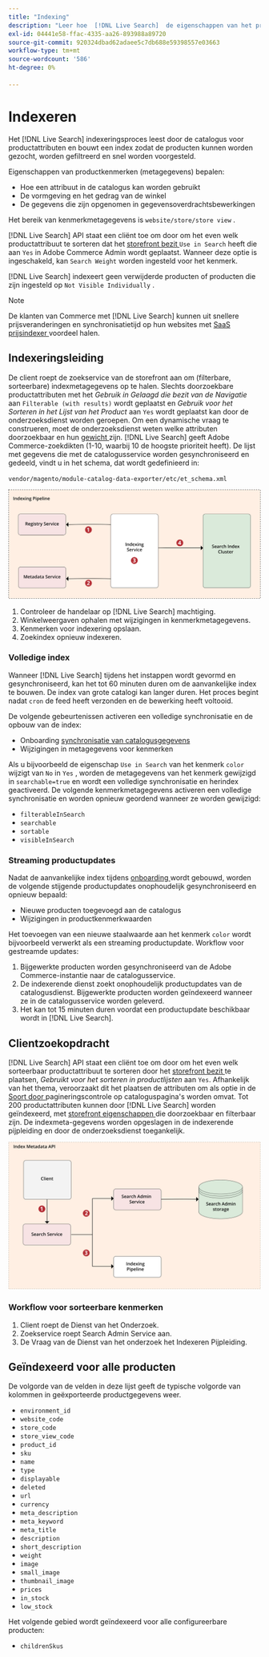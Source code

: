 ```yaml
---
title: "Indexing"
description: "Leer hoe  [!DNL Live Search]  de eigenschappen van het productattribuut van indexen."
exl-id: 04441e58-ffac-4335-aa26-893988a89720
source-git-commit: 920324dbad62adaee5c7db688e59398557e03663
workflow-type: tm+mt
source-wordcount: '586'
ht-degree: 0%

---
```


# Indexeren

Het [!DNL Live Search] indexeringsproces leest door de catalogus voor productattributen en bouwt een index zodat de producten kunnen worden gezocht, worden gefiltreerd en snel worden voorgesteld.

Eigenschappen van productkenmerken (metagegevens) bepalen:

* Hoe een attribuut in de catalogus kan worden gebruikt
* De vormgeving en het gedrag van de winkel
* De gegevens die zijn opgenomen in gegevensoverdrachtsbewerkingen

Het bereik van kenmerkmetagegevens is `website/store/store view` .

[!DNL Live Search] API staat een cliënt toe om door om het even welk productattribuut te sorteren dat het [ storefront bezit ](https://experienceleague.adobe.com/docs/commerce-admin/catalog/product-attributes/product-attributes.html) `Use in Search` heeft die aan `Yes` in Adobe Commerce Admin wordt geplaatst. Wanneer deze optie is ingeschakeld, kan `Search Weight` worden ingesteld voor het kenmerk.

[!DNL Live Search] indexeert geen verwijderde producten of producten die zijn ingesteld op `Not Visible Individually` .

>[!NOTE]
>
> De klanten van Commerce met [!DNL Live Search] kunnen uit snellere prijsveranderingen en synchronisatietijd op hun websites met [ SaaS prijsindexer ](../price-index/price-indexing.md) voordeel halen.

## Indexeringsleiding

De client roept de zoekservice van de storefront aan om (filterbare, sorteerbare) indexmetagegevens op te halen. Slechts doorzoekbare productattributen met het *Gebruik in Gelaagd die bezit van de Navigatie* aan `Filterable (with results)` wordt geplaatst en *Gebruik voor het Sorteren in het Lijst van het Product* aan `Yes` wordt geplaatst kan door de onderzoeksdienst worden geroepen.
Om een dynamische vraag te construeren, moet de onderzoeksdienst weten welke attributen doorzoekbaar en hun [ gewicht ](https://experienceleague.adobe.com/docs/commerce-admin/catalog/catalog/search/search-results.html#weighted-search) zijn. [!DNL Live Search] geeft Adobe Commerce-zoekdikten (1-10, waarbij 10 de hoogste prioriteit heeft). De lijst met gegevens die met de catalogusservice worden gesynchroniseerd en gedeeld, vindt u in het schema, dat wordt gedefinieerd in:

`vendor/magento/module-catalog-data-exporter/etc/et_schema.xml`

![[!DNL Live Search] het indexeren diagram van het cliëntonderzoek ](assets/indexing-pipeline.svg)

1. Controleer de handelaar op [!DNL Live Search] machtiging.
1. Winkelweergaven ophalen met wijzigingen in kenmerkmetagegevens.
1. Kenmerken voor indexering opslaan.
1. Zoekindex opnieuw indexeren.

### Volledige index

Wanneer [!DNL Live Search] tijdens het instappen wordt gevormd en gesynchroniseerd, kan het tot 60 minuten duren om de aanvankelijke index te bouwen. De index van grote catalogi kan langer duren. Het proces begint nadat `cron` de feed heeft verzonden en de bewerking heeft voltooid.

De volgende gebeurtenissen activeren een volledige synchronisatie en de opbouw van de index:

* Onboarding [ synchronisatie van catalogusgegevens ](install.md#synchronize-catalog-data)
* Wijzigingen in metagegevens voor kenmerken

Als u bijvoorbeeld de eigenschap `Use in Search` van het kenmerk `color` wijzigt van `No` in `Yes` , worden de metagegevens van het kenmerk gewijzigd in `searchable=true` en wordt een volledige synchronisatie en herindex geactiveerd. De volgende kenmerkmetagegevens activeren een volledige synchronisatie en worden opnieuw geordend wanneer ze worden gewijzigd:

* `filterableInSearch`
* `searchable`
* `sortable`
* `visibleInSearch`

### Streaming productupdates

Nadat de aanvankelijke index tijdens [ onboarding ](install.md#synchronize-catalog-data) wordt gebouwd, worden de volgende stijgende productupdates onophoudelijk gesynchroniseerd en opnieuw bepaald:

* Nieuwe producten toegevoegd aan de catalogus
* Wijzigingen in productkenmerkwaarden

Het toevoegen van een nieuwe staalwaarde aan het kenmerk `color` wordt bijvoorbeeld verwerkt als een streaming productupdate.
Workflow voor gestreamde updates:

1. Bijgewerkte producten worden gesynchroniseerd van de Adobe Commerce-instantie naar de catalogusservice.
1. De indexerende dienst zoekt onophoudelijk productupdates van de catalogusdienst. Bijgewerkte producten worden geïndexeerd wanneer ze in de catalogusservice worden geleverd.
1. Het kan tot 15 minuten duren voordat een productupdate beschikbaar wordt in [!DNL Live Search].

## Clientzoekopdracht

[!DNL Live Search] API staat een cliënt toe om door om het even welk sorteerbaar productattribuut te sorteren door het [ storefront bezit ](https://experienceleague.adobe.com/docs/commerce-admin/catalog/product-attributes/product-attributes.html) te plaatsen, *Gebruikt voor het sorteren in productlijsten* aan `Yes`. Afhankelijk van het thema, veroorzaakt dit het plaatsen de attributen om als optie in de [ Soort door ](https://experienceleague.adobe.com/docs/commerce-admin/catalog/catalog/navigation/navigation.html) pagineringscontrole op cataloguspagina&#39;s worden omvat. Tot 200 productattributen kunnen door [!DNL Live Search] worden geïndexeerd, met [ storefront eigenschappen ](https://experienceleague.adobe.com/docs/commerce-admin/catalog/product-attributes/product-attributes.html) die doorzoekbaar en filterbaar zijn.
De indexmeta-gegevens worden opgeslagen in de indexerende pijpleiding en door de onderzoeksdienst toegankelijk.

![[!DNL Live Search] API-diagram voor indexmetagegevens ](assets/index-metadata-api.svg)

### Workflow voor sorteerbare kenmerken

1. Client roept de Dienst van het Onderzoek.
1. Zoekservice roept Search Admin Service aan.
1. De Vraag van de Dienst van het onderzoek het Indexeren Pijpleiding.

## Geïndexeerd voor alle producten

De volgorde van de velden in deze lijst geeft de typische volgorde van kolommen in geëxporteerde productgegevens weer.

* `environment_id`
* `website_code`
* `store_code`
* `store_view_code`
* `product_id`
* `sku`
* `name`
* `type`
* `displayable`
* `deleted`
* `url`
* `currency`
* `meta_description`
* `meta_keyword`
* `meta_title`
* `description`
* `short_description`
* `weight`
* `image`
* `small_image`
* `thumbnail_image`
* `prices`
* `in_stock`
* `low_stock`

Het volgende gebied wordt geïndexeerd voor alle configureerbare producten:

* `childrenSkus`
